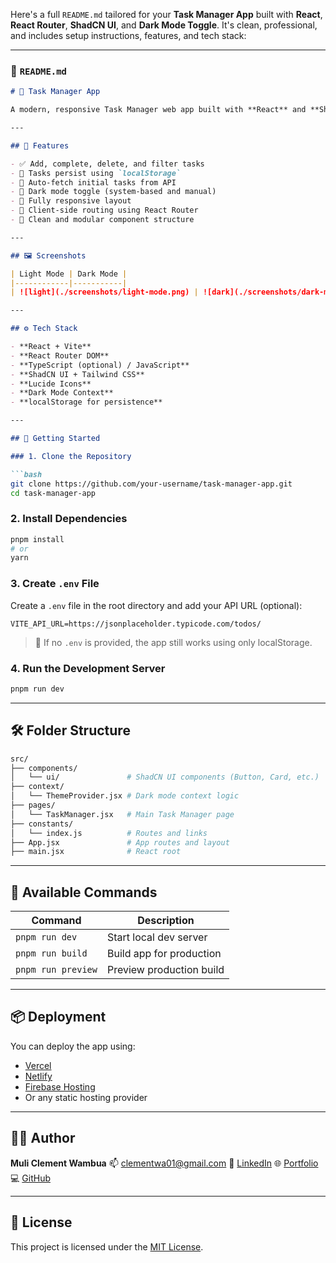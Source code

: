 Here's a full `README.md` tailored for your **Task Manager App** built with **React**, **React Router**, **ShadCN UI**, and **Dark Mode Toggle**. It's clean, professional, and includes setup instructions, features, and tech stack:

---

### 📘 `README.md`

````markdown
# 📝 Task Manager App

A modern, responsive Task Manager web app built with **React** and **ShadCN UI**, featuring local storage persistence, API integration, dark mode toggle, and mobile-friendly navigation.

---

## 🌟 Features

- ✅ Add, complete, delete, and filter tasks
- 💾 Tasks persist using `localStorage`
- 🔁 Auto-fetch initial tasks from API
- 🎨 Dark mode toggle (system-based and manual)
- 📱 Fully responsive layout
- 🧭 Client-side routing using React Router
- 🧠 Clean and modular component structure

---

## 🖼️ Screenshots

| Light Mode | Dark Mode |
|------------|-----------|
| ![light](./screenshots/light-mode.png) | ![dark](./screenshots/dark-mode.png) |

---

## ⚙️ Tech Stack

- **React + Vite**
- **React Router DOM**
- **TypeScript (optional) / JavaScript**
- **ShadCN UI + Tailwind CSS**
- **Lucide Icons**
- **Dark Mode Context**
- **localStorage for persistence**

---

## 🚀 Getting Started

### 1. Clone the Repository

```bash
git clone https://github.com/your-username/task-manager-app.git
cd task-manager-app
````

### 2. Install Dependencies

```bash
pnpm install
# or
yarn
```

### 3. Create `.env` File

Create a `.env` file in the root directory and add your API URL (optional):

```env
VITE_API_URL=https://jsonplaceholder.typicode.com/todos/
```

> 🔁 If no `.env` is provided, the app still works using only localStorage.

### 4. Run the Development Server

```bash
pnpm run dev 
```

---

## 🛠️ Folder Structure

```bash
src/
├── components/
│   └── ui/               # ShadCN UI components (Button, Card, etc.)
├── context/
│   └── ThemeProvider.jsx # Dark mode context logic
├── pages/
│   └── TaskManager.jsx   # Main Task Manager page
├── constants/
│   └── index.js          # Routes and links
├── App.jsx               # App routes and layout
├── main.jsx              # React root
```

---

## 🧪 Available Commands

| Command           | Description              |
| ----------------- | ------------------------ |
| `pnpm run dev`     | Start local dev server   |
| `pnpm run build`   | Build app for production |
| `pnpm run preview` | Preview production build |

---

## 📦 Deployment

You can deploy the app using:

* [Vercel](https://vercel.com/)
* [Netlify](https://www.netlify.com/)
* [Firebase Hosting](https://firebase.google.com/products/hosting)
* Or any static hosting provider

---

## 👨‍💻 Author

**Muli Clement Wambua**
📫 [clementwa01@gmail.com](mailto:clementwa01@gmail.com)
🔗 [LinkedIn](https://www.linkedin.com/in/muli-clement-b5b17b308/)
🌐 [Portfolio](https://klmportfolio.netlify.app/)
💻 [GitHub](https://github.com/Clementwa0)

---

## 📄 License

This project is licensed under the [MIT License](LICENSE).

```

